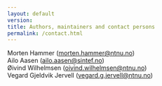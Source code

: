 ```yaml
---
layout: default
version: 
title: Authors, maintainers and contact persons
permalink: /contact.html
---
```


Morten Hammer (morten.hammer@ntnu.no)<br>
Ailo Aasen (ailo.aasen@sintef.no)<br>
Øivind Wilhelmsen (oivind.wilhelmsen@ntnu.no)<br>
Vegard Gjeldvik Jervell (vegard.g.jervell@ntnu.no)
